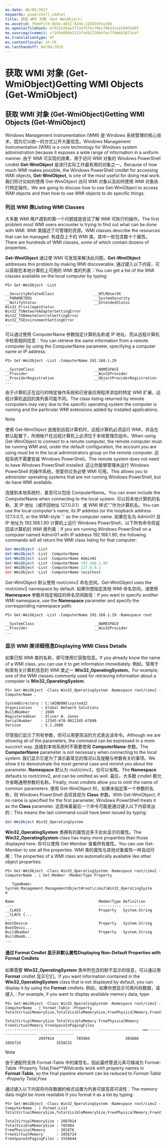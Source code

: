 ```yaml
---
ms.date: 06/05/2017
keywords: powershell,cmdlet
title: 获取 WMI 对象 (Get WmiObject)
ms.assetid: f0ddfc7d-6b5e-4832-82de-2283597ea70d
ms.openlocfilehash: 67922426ae3f13ef5f4c70bc70bb3ce1594d3d05
ms.sourcegitcommit: cf195b090b3223fa4917206dfec7f0b603873cdf
ms.translationtype: HT
ms.contentlocale: zh-CN
ms.lasthandoff: 04/09/2018
---
```

# <a name="getting-wmi-objects-get-wmiobject"></a><span data-ttu-id="53fa5-103">获取 WMI 对象 (Get-WmiObject)</span><span class="sxs-lookup"><span data-stu-id="53fa5-103">Getting WMI Objects (Get-WmiObject)</span></span>

## <a name="getting-wmi-objects-get-wmiobject"></a><span data-ttu-id="53fa5-104">获取 WMI 对象 (Get-WmiObject)</span><span class="sxs-lookup"><span data-stu-id="53fa5-104">Getting WMI Objects (Get-WmiObject)</span></span>

<span data-ttu-id="53fa5-105">Windows Management Instrumentation (WMI) 是 Windows 系统管理的核心技术，因为它以统一的方式公开大量信息。</span><span class="sxs-lookup"><span data-stu-id="53fa5-105">Windows Management Instrumentation (WMI) is a core technology for Windows system administration because it exposes a wide range of information in a uniform manner.</span></span> <span data-ttu-id="53fa5-106">由于 WMI 可实现的效果，用于访问 WMI 对象的 Windows PowerShell cmdlet **Get-WmiObject** 是进行实际工作最有用的对象之一。</span><span class="sxs-lookup"><span data-stu-id="53fa5-106">Because of how much WMI makes possible, the Windows PowerShell cmdlet for accessing WMI objects, **Get-WmiObject**, is one of the most useful for doing real work.</span></span> <span data-ttu-id="53fa5-107">我们将讨论如何使用 Get-WmiObject 访问 WMI 对象以及如何使用 WMI 对象执行特定操作。</span><span class="sxs-lookup"><span data-stu-id="53fa5-107">We are going to discuss how to use Get-WmiObject to access WMI objects and then how to use WMI objects to do specific things.</span></span>

### <a name="listing-wmi-classes"></a><span data-ttu-id="53fa5-108">列出 WMI 类</span><span class="sxs-lookup"><span data-stu-id="53fa5-108">Listing WMI Classes</span></span>

<span data-ttu-id="53fa5-109">大多数 WMI 用户遇到的第一个问题就是尝试了解 WMI 可执行的操作。</span><span class="sxs-lookup"><span data-stu-id="53fa5-109">The first problem most WMI users encounter is trying to find out what can be done with WMI.</span></span> <span data-ttu-id="53fa5-110">WMI 类描述了可管理的资源。</span><span class="sxs-lookup"><span data-stu-id="53fa5-110">WMI classes describe the resources that can be managed.</span></span> <span data-ttu-id="53fa5-111">有成百上千的 WMI 类，其中一些包含数十个属性。</span><span class="sxs-lookup"><span data-stu-id="53fa5-111">There are hundreds of WMI classes, some of which contain dozens of properties.</span></span>

<span data-ttu-id="53fa5-112">**Get-WmiObject** 通过使 WMI 可发现来解决此问题。</span><span class="sxs-lookup"><span data-stu-id="53fa5-112">**Get-WmiObject** addresses this problem by making WMI discoverable.</span></span> <span data-ttu-id="53fa5-113">通过键入以下内容，可以获取在本地计算机上可用的 WMI 类的列表：</span><span class="sxs-lookup"><span data-stu-id="53fa5-113">You can get a list of the WMI classes available on the local computer by typing:</span></span>

```
PS> Get-WmiObject -List

__SecurityRelatedClass                  __NTLMUser9X
__PARAMETERS                            __SystemSecurity
__NotifyStatus                          __ExtendedStatus
Win32_PrivilegesStatus                  Win32_TSNetworkAdapterSettingError
Win32_TSRemoteControlSettingError       Win32_TSEnvironmentSettingError
...
```

<span data-ttu-id="53fa5-114">可以通过使用 ComputerName 参数指定计算机名称或 IP 地址，而从远程计算机中检索相同信息：</span><span class="sxs-lookup"><span data-stu-id="53fa5-114">You can retrieve the same information from a remote computer by using the ComputerName parameter, specifying a computer name or IP address:</span></span>

```
PS> Get-WmiObject -List -ComputerName 192.168.1.29

__SystemClass                           __NAMESPACE
__Provider                              __Win32Provider
__ProviderRegistration                  __ObjectProviderRegistration
...
```

<span data-ttu-id="53fa5-115">由于计算机正在运行的特定操作系统和已安装应用程序添加的特定 WMI 扩展，远程计算机返回的类列表可能不同。</span><span class="sxs-lookup"><span data-stu-id="53fa5-115">The class listing returned by remote computers may vary due to the specific operating system the computer is running and the particular WMI extensions added by installed applications.</span></span>

> [!NOTE]
> <span data-ttu-id="53fa5-116">使用 Get-WmiObject 连接到远程计算机时，远程计算机必须运行 WMI，并且在默认配置下，所用帐户在远程计算机上必须位于本地管理员组中。</span><span class="sxs-lookup"><span data-stu-id="53fa5-116">When using Get-WmiObject to connect to a remote computer, the remote computer must be running WMI and, under the default configuration, the account you are using must be in the local administrators group on the remote computer.</span></span> <span data-ttu-id="53fa5-117">远程系统不需要安装 Windows PowerShell。</span><span class="sxs-lookup"><span data-stu-id="53fa5-117">The remote system does not need to have Windows PowerShell installed.</span></span> <span data-ttu-id="53fa5-118">这让你能够管理未运行 Windows PowerShell 的操作系统，但爱你过务必使 WMI 可用。</span><span class="sxs-lookup"><span data-stu-id="53fa5-118">This allows you to administer operating systems that are not running Windows PowerShell, but do have WMI available.</span></span>

<span data-ttu-id="53fa5-119">连接到本地系统时，甚至可以包括 ComputerName。</span><span class="sxs-lookup"><span data-stu-id="53fa5-119">You can even include the ComputerName when connecting to the local system.</span></span> <span data-ttu-id="53fa5-120">可以将本地计算机的名称、其 IP 地址（或环回地址 127.0.0.1） 或 WMI 样式“.”作为计算机名。</span><span class="sxs-lookup"><span data-stu-id="53fa5-120">You can use the local computer's name, its IP address (or the loopback address 127.0.0.1), or the WMI-style '.' as the computer name.</span></span> <span data-ttu-id="53fa5-121">如果在名为 Admin01 且 IP 地址为 192.168.1.90 计算机上运行 Windows PowerShell，以下所有命令将返回该计算机的 WMI 类列表：</span><span class="sxs-lookup"><span data-stu-id="53fa5-121">If you are running Windows PowerShell on a computer named Admin01 with IP address 192.168.1.90, the following commands will all return the WMI class listing for that computer:</span></span>

```powershell
Get-WmiObject -List
Get-WmiObject -List -ComputerName .
Get-WmiObject -List -ComputerName Admin01
Get-WmiObject -List -ComputerName 192.168.1.90
Get-WmiObject -List -ComputerName 127.0.0.1
Get-WmiObject -List -ComputerName localhost
```

<span data-ttu-id="53fa5-122">Get-WmiObject 默认使用 root/cimv2 命名空间。</span><span class="sxs-lookup"><span data-stu-id="53fa5-122">Get-WmiObject uses the root/cimv2 namespace by default.</span></span> <span data-ttu-id="53fa5-123">如果你想指定其他 WMI 命名空间，请使用 **Namespace** 参数并指定相应的命名空间路径：</span><span class="sxs-lookup"><span data-stu-id="53fa5-123">If you want to specify another WMI namespace, use the **Namespace** parameter and specify the corresponding namespace path:</span></span>

```
PS> Get-WmiObject -List -ComputerName 192.168.1.29 -Namespace root

__SystemClass                           __NAMESPACE
__Provider                              __Win32Provider
...
```

### <a name="displaying-wmi-class-details"></a><span data-ttu-id="53fa5-124">显示 WMI 类详细信息</span><span class="sxs-lookup"><span data-stu-id="53fa5-124">Displaying WMI Class Details</span></span>

<span data-ttu-id="53fa5-125">如果已知 WMI 类的名称，即可使用它获取信息。</span><span class="sxs-lookup"><span data-stu-id="53fa5-125">If you already know the name of a WMI class, you can use it to get information immediately.</span></span> <span data-ttu-id="53fa5-126">例如，常用于检索有关计算机信息的 WMI 类之一 **Win32_OperatingSystem**。</span><span class="sxs-lookup"><span data-stu-id="53fa5-126">For example, one of the WMI classes commonly used for retrieving information about a computer is **Win32_OperatingSystem**.</span></span>

```
PS> Get-WmiObject -Class Win32_OperatingSystem -Namespace root/cimv2 -ComputerName .

SystemDirectory : C:\WINDOWS\system32
Organization    : Global Network Solutions
BuildNumber     : 2600
RegisteredUser  : Oliver W. Jones
SerialNumber    : 12345-678-9012345-67890
Version         : 5.1.2600
```

<span data-ttu-id="53fa5-127">尽管我们显示了所有参数，但可以用更简洁的方式表达该命令。</span><span class="sxs-lookup"><span data-stu-id="53fa5-127">Although we are showing all of the parameters, the command can be expressed in a more succinct way.</span></span> <span data-ttu-id="53fa5-128">连接到本地系统时不需要使用 **ComputerName** 参数。</span><span class="sxs-lookup"><span data-stu-id="53fa5-128">The **ComputerName** parameter is not necessary when connecting to the local system.</span></span> <span data-ttu-id="53fa5-129">我们显示它是为了演示最常见的情况以及提醒与参数有关的事项。</span><span class="sxs-lookup"><span data-stu-id="53fa5-129">We show it to demonstrate the most general case and remind you about the parameter.</span></span> <span data-ttu-id="53fa5-130">**Namespace** 默认为 root/cimv2，也可以省略。</span><span class="sxs-lookup"><span data-stu-id="53fa5-130">The **Namespace** defaults to root/cimv2, and can be omitted as well.</span></span> <span data-ttu-id="53fa5-131">最后，大多数 cmdlet 都允许省略通用参数的名称。</span><span class="sxs-lookup"><span data-stu-id="53fa5-131">Finally, most cmdlets allow you to omit the name of common parameters.</span></span> <span data-ttu-id="53fa5-132">使用 Get-WmiObject 时，如果未指定第一个参数的名称，则 Windows PowerShell 会将其视为 **Class** 参数。</span><span class="sxs-lookup"><span data-stu-id="53fa5-132">With Get-WmiObject, if no name is specified for the first parameter, Windows PowerShell treats it as the **Class** parameter.</span></span> <span data-ttu-id="53fa5-133">这意味着最后一个命令可能是通过键入以下内容发出的：</span><span class="sxs-lookup"><span data-stu-id="53fa5-133">This means the last command could have been issued by typing:</span></span>

```powershell
Get-WmiObject Win32_OperatingSystem
```

<span data-ttu-id="53fa5-134">**Win32_OperatingSystem** 类拥有的属性远多于此处显示的属性。</span><span class="sxs-lookup"><span data-stu-id="53fa5-134">The **Win32_OperatingSystem** class has many more properties than those displayed here.</span></span> <span data-ttu-id="53fa5-135">你可以使用 Get-Member 查看所有属性。</span><span class="sxs-lookup"><span data-stu-id="53fa5-135">You can use Get-Member to see all the properties.</span></span> <span data-ttu-id="53fa5-136">WMI 类的属性与其他对象属性一样自动可用：</span><span class="sxs-lookup"><span data-stu-id="53fa5-136">The properties of a WMI class are automatically available like other object properties:</span></span>

```
PS> Get-WmiObject -Class Win32_OperatingSystem -Namespace root/cimv2 -ComputerName . | Get-Member -MemberType Property

   TypeName: System.Management.ManagementObject#root\cimv2\Win32_OperatingSyste
m

Name                                      MemberType Definition
----                                      ---------- ----------
__CLASS                                   Property   System.String __CLASS {...
...
BootDevice                                Property   System.String BootDevic...
BuildNumber                               Property   System.String BuildNumb...
...
```

#### <a name="displaying-non-default-properties-with-format-cmdlets"></a><span data-ttu-id="53fa5-137">通过 Format Cmdlet 显示非默认属性</span><span class="sxs-lookup"><span data-stu-id="53fa5-137">Displaying Non-Default Properties with Format Cmdlets</span></span>

<span data-ttu-id="53fa5-138">如果需要 **Win32_OperatingSystem** 类中所包含的默不显示的信息，可以通过用 **Format** cmdlet 显示它们。</span><span class="sxs-lookup"><span data-stu-id="53fa5-138">If you want information contained in the **Win32_OperatingSystem** class that is not displayed by default, you can display it by using the **Format** cmdlets.</span></span> <span data-ttu-id="53fa5-139">例如，如果你想显示可用内存数据，请键入：</span><span class="sxs-lookup"><span data-stu-id="53fa5-139">For example, if you want to display available memory data, type:</span></span>

```
PS> Get-WmiObject -Class Win32_OperatingSystem -Namespace root/cimv2 -ComputerName . | Format-Table -Property TotalVirtualMemorySize,TotalVisibleMemorySize,FreePhysicalMemory,FreeVirtualMemory,FreeSpaceInPagingFiles

TotalVirtualMemorySize TotalVisibleMemory FreePhysicalMemory FreeVirtualMemory FreeSpaceInPagingFiles
---------------------- ---------------    ------------------ -==--------------------- ---------------
               2097024          785904                305808           2056724                1558232
```

> [!NOTE]
> <span data-ttu-id="53fa5-140">由于通配符支持 Format-Table 中的属性名，因此最终管道元素可缩减为 Format-Table -Property Total,Free**</span><span class="sxs-lookup"><span data-stu-id="53fa5-140">Wildcards work with property names in **Format-Table**, so the final pipeline element can be reduced to **Format-Table -Property Total*,Free*</span></span>

<span data-ttu-id="53fa5-141">通过键入以下内容将内存数据的格式设置为列表可提高其可读性：</span><span class="sxs-lookup"><span data-stu-id="53fa5-141">The memory data might be more readable if you format it as a list by typing:</span></span>

```
PS> Get-WmiObject -Class Win32_OperatingSystem -Namespace root/cimv2 -ComputerName . | Format-List TotalVirtualMemorySize,TotalVisibleMemorySize,FreePhysicalMemory,FreeVirtualMemory,FreeSpaceInPagingFiles

TotalVirtualMemorySize : 2097024
TotalVisibleMemorySize : 785904
FreePhysicalMemory     : 301876
FreeVirtualMemory      : 2056724
FreeSpaceInPagingFiles : 1556644
```